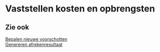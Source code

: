 # Vaststellen kosten en opbrengsten

## Zie ook

[Bepalen nieuwe voorschotten](../bepalen-nieuwe-voorschotten/)  
[Genereren afrekenresultaat](../genereren-afrekenresultaat/)
